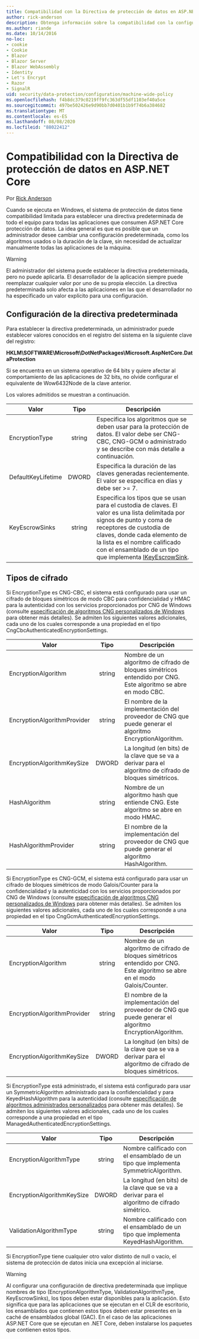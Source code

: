 ```yaml
---
title: Compatibilidad con la Directiva de protección de datos en ASP.NET Core
author: rick-anderson
description: Obtenga información sobre la compatibilidad con la configuración de una directiva predeterminada de todo el equipo para todas las aplicaciones que consumen ASP.NET Core protección de datos.
ms.author: riande
ms.date: 10/14/2016
no-loc:
- cookie
- Cookie
- Blazor
- Blazor Server
- Blazor WebAssembly
- Identity
- Let's Encrypt
- Razor
- SignalR
uid: security/data-protection/configuration/machine-wide-policy
ms.openlocfilehash: f4b8dc379c0219ff9fc363df55df1103ef40a5ce
ms.sourcegitcommit: 497be502426e9d90bb7d0401b1b9f74b6a384682
ms.translationtype: MT
ms.contentlocale: es-ES
ms.lasthandoff: 08/08/2020
ms.locfileid: "88022412"
---
```

# <a name="data-protection-machine-wide-policy-support-in-aspnet-core"></a>Compatibilidad con la Directiva de protección de datos en ASP.NET Core

Por [Rick Anderson](https://twitter.com/RickAndMSFT)

Cuando se ejecuta en Windows, el sistema de protección de datos tiene compatibilidad limitada para establecer una directiva predeterminada de todo el equipo para todas las aplicaciones que consumen ASP.NET Core protección de datos. La idea general es que es posible que un administrador desee cambiar una configuración predeterminada, como los algoritmos usados o la duración de la clave, sin necesidad de actualizar manualmente todas las aplicaciones de la máquina.

> [!WARNING]
> El administrador del sistema puede establecer la directiva predeterminada, pero no puede aplicarla. El desarrollador de la aplicación siempre puede reemplazar cualquier valor por uno de su propia elección. La directiva predeterminada solo afecta a las aplicaciones en las que el desarrollador no ha especificado un valor explícito para una configuración.

## <a name="setting-default-policy"></a>Configuración de la directiva predeterminada

Para establecer la directiva predeterminada, un administrador puede establecer valores conocidos en el registro del sistema en la siguiente clave del registro:

**HKLM\SOFTWARE\Microsoft\DotNetPackages\Microsoft.AspNetCore.DataProtection**

Si se encuentra en un sistema operativo de 64 bits y quiere afectar al comportamiento de las aplicaciones de 32 bits, no olvide configurar el equivalente de Wow6432Node de la clave anterior.

Los valores admitidos se muestran a continuación.

| Valor              | Tipo   | Descripción |
| ------------------ | :----: | ----------- |
| EncryptionType     | string | Especifica los algoritmos que se deben usar para la protección de datos. El valor debe ser CNG-CBC, CNG-GCM o administrado y se describe con más detalle a continuación. |
| DefaultKeyLifetime | DWORD  | Especifica la duración de las claves generadas recientemente. El valor se especifica en días y debe ser >= 7. |
| KeyEscrowSinks     | string | Especifica los tipos que se usan para el custodia de claves. El valor es una lista delimitada por signos de punto y coma de receptores de custodia de claves, donde cada elemento de la lista es el nombre calificado con el ensamblado de un tipo que implementa [IKeyEscrowSink](/dotnet/api/microsoft.aspnetcore.dataprotection.keymanagement.ikeyescrowsink). |

## <a name="encryption-types"></a>Tipos de cifrado

Si EncryptionType es CNG-CBC, el sistema está configurado para usar un cifrado de bloques simétricos de modo CBC para confidencialidad y HMAC para la autenticidad con los servicios proporcionados por CNG de Windows (consulte [especificación de algoritmos CNG personalizados de Windows](xref:security/data-protection/configuration/overview#specifying-custom-windows-cng-algorithms) para obtener más detalles). Se admiten los siguientes valores adicionales, cada uno de los cuales corresponde a una propiedad en el tipo CngCbcAuthenticatedEncryptionSettings.

| Valor                       | Tipo   | Descripción |
| --------------------------- | :----: | ----------- |
| EncryptionAlgorithm         | string | Nombre de un algoritmo de cifrado de bloques simétricos entendido por CNG. Este algoritmo se abre en modo CBC. |
| EncryptionAlgorithmProvider | string | El nombre de la implementación del proveedor de CNG que puede generar el algoritmo EncryptionAlgorithm. |
| EncryptionAlgorithmKeySize  | DWORD  | La longitud (en bits) de la clave que se va a derivar para el algoritmo de cifrado de bloques simétricos. |
| HashAlgorithm               | string | Nombre de un algoritmo hash que entiende CNG. Este algoritmo se abre en modo HMAC. |
| HashAlgorithmProvider       | string | El nombre de la implementación del proveedor de CNG que puede generar el algoritmo HashAlgorithm. |

Si EncryptionType es CNG-GCM, el sistema está configurado para usar un cifrado de bloques simétricos de modo Galois/Counter para la confidencialidad y la autenticidad con los servicios proporcionados por CNG de Windows (consulte [especificación de algoritmos CNG personalizados de Windows](xref:security/data-protection/configuration/overview#specifying-custom-windows-cng-algorithms) para obtener más detalles). Se admiten los siguientes valores adicionales, cada uno de los cuales corresponde a una propiedad en el tipo CngGcmAuthenticatedEncryptionSettings.

| Valor                       | Tipo   | Descripción |
| --------------------------- | :----: | ----------- |
| EncryptionAlgorithm         | string | Nombre de un algoritmo de cifrado de bloques simétricos entendido por CNG. Este algoritmo se abre en el modo Galois/Counter. |
| EncryptionAlgorithmProvider | string | El nombre de la implementación del proveedor de CNG que puede generar el algoritmo EncryptionAlgorithm. |
| EncryptionAlgorithmKeySize  | DWORD  | La longitud (en bits) de la clave que se va a derivar para el algoritmo de cifrado de bloques simétricos. |

Si EncryptionType está administrado, el sistema está configurado para usar un SymmetricAlgorithm administrado para la confidencialidad y para KeyedHashAlgorithm para la autenticidad (consulte [especificación de algoritmos administrados personalizados](xref:security/data-protection/configuration/overview#specifying-custom-managed-algorithms) para obtener más detalles). Se admiten los siguientes valores adicionales, cada uno de los cuales corresponde a una propiedad en el tipo ManagedAuthenticatedEncryptionSettings.

| Valor                      | Tipo   | Descripción |
| -------------------------- | :----: | ----------- |
| EncryptionAlgorithmType    | string | Nombre calificado con el ensamblado de un tipo que implementa SymmetricAlgorithm. |
| EncryptionAlgorithmKeySize | DWORD  | La longitud (en bits) de la clave que se va a derivar para el algoritmo de cifrado simétrico. |
| ValidationAlgorithmType    | string | Nombre calificado con el ensamblado de un tipo que implementa KeyedHashAlgorithm. |

Si EncryptionType tiene cualquier otro valor distinto de null o vacío, el sistema de protección de datos inicia una excepción al iniciarse.

> [!WARNING]
> Al configurar una configuración de directiva predeterminada que implique nombres de tipo (EncryptionAlgorithmType, ValidationAlgorithmType, KeyEscrowSinks), los tipos deben estar disponibles para la aplicación. Esto significa que para las aplicaciones que se ejecutan en el CLR de escritorio, los ensamblados que contienen estos tipos deben estar presentes en la caché de ensamblados global (GAC). En el caso de las aplicaciones ASP.NET Core que se ejecutan en .NET Core, deben instalarse los paquetes que contienen estos tipos.
